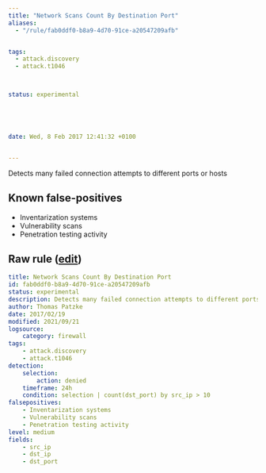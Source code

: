 ```yaml
---
title: "Network Scans Count By Destination Port"
aliases:
  - "/rule/fab0ddf0-b8a9-4d70-91ce-a20547209afb"


tags:
  - attack.discovery
  - attack.t1046



status: experimental





date: Wed, 8 Feb 2017 12:41:32 +0100


---
```


Detects many failed connection attempts to different ports or hosts

<!--more-->


## Known false-positives

* Inventarization systems
* Vulnerability scans
* Penetration testing activity




## Raw rule ([edit](https://github.com/SigmaHQ/sigma/edit/master/rules/network/net_susp_network_scan_by_port.yml))
```yaml
title: Network Scans Count By Destination Port
id: fab0ddf0-b8a9-4d70-91ce-a20547209afb
status: experimental
description: Detects many failed connection attempts to different ports or hosts
author: Thomas Patzke
date: 2017/02/19
modified: 2021/09/21
logsource:
    category: firewall
tags:
    - attack.discovery
    - attack.t1046
detection:
    selection:
        action: denied
    timeframe: 24h
    condition: selection | count(dst_port) by src_ip > 10
falsepositives:
    - Inventarization systems
    - Vulnerability scans
    - Penetration testing activity
level: medium
fields:
    - src_ip
    - dst_ip
    - dst_port
```
